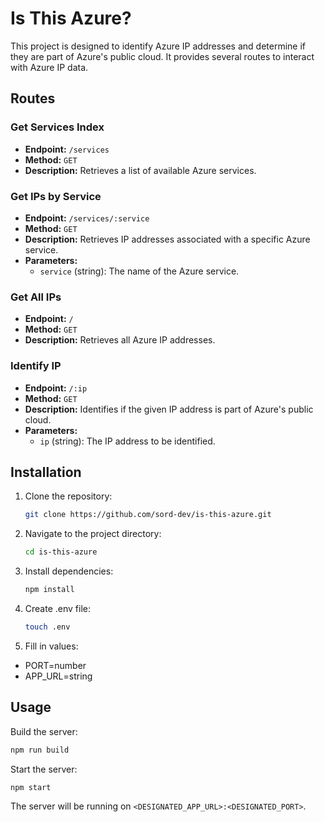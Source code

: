 # Is This Azure?

This project is designed to identify Azure IP addresses and determine if they are part of Azure's public cloud. It provides several routes to interact with Azure IP data.

## Routes

### Get Services Index
- **Endpoint:** `/services`
- **Method:** `GET`
- **Description:** Retrieves a list of available Azure services.

### Get IPs by Service
- **Endpoint:** `/services/:service`
- **Method:** `GET`
- **Description:** Retrieves IP addresses associated with a specific Azure service.
- **Parameters:**
    - `service` (string): The name of the Azure service.

### Get All IPs
- **Endpoint:** `/`
- **Method:** `GET`
- **Description:** Retrieves all Azure IP addresses.

### Identify IP
- **Endpoint:** `/:ip`
- **Method:** `GET`
- **Description:** Identifies if the given IP address is part of Azure's public cloud.
- **Parameters:**
    - `ip` (string): The IP address to be identified.

## Installation

1. Clone the repository:
     ```bash
     git clone https://github.com/sord-dev/is-this-azure.git
     ```
2. Navigate to the project directory:
     ```bash
     cd is-this-azure
     ```
3. Install dependencies:
     ```bash
     npm install
     ```
4. Create .env file:
     ```bash
     touch .env
     ```
5. Fill in values:
- PORT=number
- APP_URL=string

## Usage

Build the server:
```bash
npm run build
```

Start the server:
```bash
npm start
```

The server will be running on `<DESIGNATED_APP_URL>:<DESIGNATED_PORT>`.